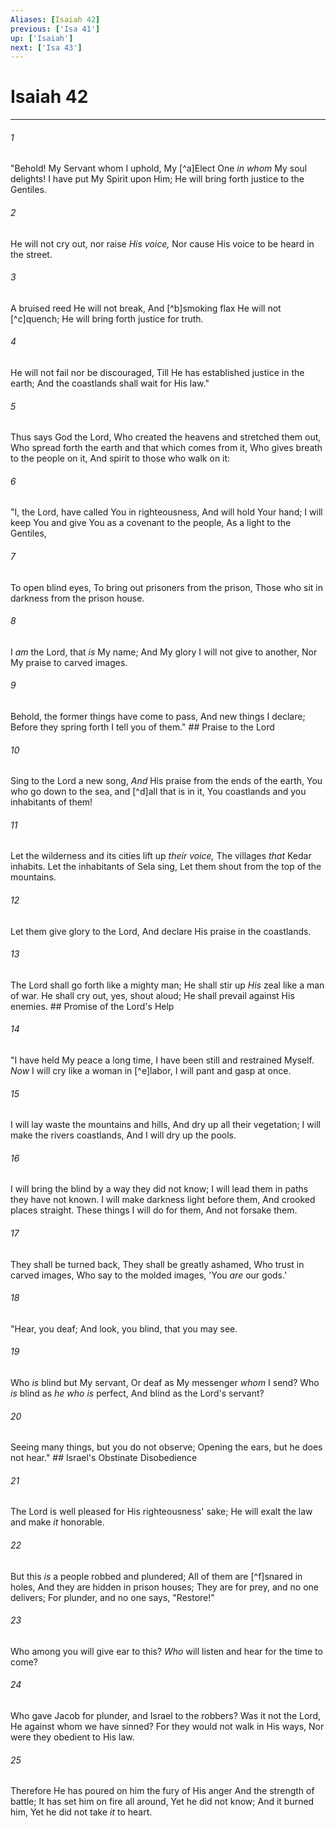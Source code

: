 ```yaml
---
Aliases: [Isaiah 42]
previous: ['Isa 41']
up: ['Isaiah']
next: ['Isa 43']
---
```

# Isaiah 42

***


###### 1 
"Behold! My Servant whom I uphold, My [^a]Elect One _in whom_ My soul delights! I have put My Spirit upon Him; He will bring forth justice to the Gentiles. 

###### 2 
He will not cry out, nor raise _His voice,_ Nor cause His voice to be heard in the street. 

###### 3 
A bruised reed He will not break, And [^b]smoking flax He will not [^c]quench; He will bring forth justice for truth. 

###### 4 
He will not fail nor be discouraged, Till He has established justice in the earth; And the coastlands shall wait for His law." 

###### 5 
Thus says God the Lord, Who created the heavens and stretched them out, Who spread forth the earth and that which comes from it, Who gives breath to the people on it, And spirit to those who walk on it: 

###### 6 
"I, the Lord, have called You in righteousness, And will hold Your hand; I will keep You and give You as a covenant to the people, As a light to the Gentiles, 

###### 7 
To open blind eyes, To bring out prisoners from the prison, Those who sit in darkness from the prison house. 

###### 8 
I _am_ the Lord, that _is_ My name; And My glory I will not give to another, Nor My praise to carved images. 

###### 9 
Behold, the former things have come to pass, And new things I declare; Before they spring forth I tell you of them." ## Praise to the Lord 

###### 10 
Sing to the Lord a new song, _And_ His praise from the ends of the earth, You who go down to the sea, and [^d]all that is in it, You coastlands and you inhabitants of them! 

###### 11 
Let the wilderness and its cities lift up _their voice,_ The villages _that_ Kedar inhabits. Let the inhabitants of Sela sing, Let them shout from the top of the mountains. 

###### 12 
Let them give glory to the Lord, And declare His praise in the coastlands. 

###### 13 
The Lord shall go forth like a mighty man; He shall stir up _His_ zeal like a man of war. He shall cry out, yes, shout aloud; He shall prevail against His enemies. ## Promise of the Lord's Help 

###### 14 
"I have held My peace a long time, I have been still and restrained Myself. _Now_ I will cry like a woman in [^e]labor, I will pant and gasp at once. 

###### 15 
I will lay waste the mountains and hills, And dry up all their vegetation; I will make the rivers coastlands, And I will dry up the pools. 

###### 16 
I will bring the blind by a way they did not know; I will lead them in paths they have not known. I will make darkness light before them, And crooked places straight. These things I will do for them, And not forsake them. 

###### 17 
They shall be turned back, They shall be greatly ashamed, Who trust in carved images, Who say to the molded images, 'You _are_ our gods.' 

###### 18 
"Hear, you deaf; And look, you blind, that you may see. 

###### 19 
Who _is_ blind but My servant, Or deaf as My messenger _whom_ I send? Who _is_ blind as _he who is_ perfect, And blind as the Lord's servant? 

###### 20 
Seeing many things, but you do not observe; Opening the ears, but he does not hear." ## Israel's Obstinate Disobedience 

###### 21 
The Lord is well pleased for His righteousness' sake; He will exalt the law and make _it_ honorable. 

###### 22 
But this _is_ a people robbed and plundered; All of them are [^f]snared in holes, And they are hidden in prison houses; They are for prey, and no one delivers; For plunder, and no one says, "Restore!" 

###### 23 
Who among you will give ear to this? _Who_ will listen and hear for the time to come? 

###### 24 
Who gave Jacob for plunder, and Israel to the robbers? Was it not the Lord, He against whom we have sinned? For they would not walk in His ways, Nor were they obedient to His law. 

###### 25 
Therefore He has poured on him the fury of His anger And the strength of battle; It has set him on fire all around, Yet he did not know; And it burned him, Yet he did not take _it_ to heart.
